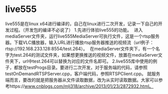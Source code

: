 # live555
live555是在linux x64进行编译的，自己在linux进行二次开发，记录一下自己的开发过程。（开发包的编译不必说了）
1.先进行体验live555的功能。
  进入mediaServer文件夹，运行live555MediaServer可执行文件，这是一个rtsp服务器。下载VLC播放器，输入URL进行播放rtsp服务器推送的视频流（url例子：rtsp://192.168.233.128:8554/test.264）。
  在mediaServer文件夹下，有一个名字为test.264的测试文件夹，如果想更换推送的视频文件，放置在mediaServer文件夹下，url中test.264可以替换为对应的文件名即可。
2.live555库中使用的例子，都放在testProgs目录。要进行二次开发，对于服务端的代码，请参照testOnDemandRTSPServer.cpp，客户端代码，参照RTSPClient.cpp。
就服务端而言，要改的就是把服务器从文件读取数据，改为从实时读取数据。大家可以参考https://www.cnblogs.com/mlj318/archive/2013/01/23/2872932.html。


